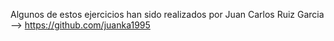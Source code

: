 Algunos de estos ejercicios han sido realizados por Juan Carlos Ruiz Garcia --> https://github.com/juanka1995
